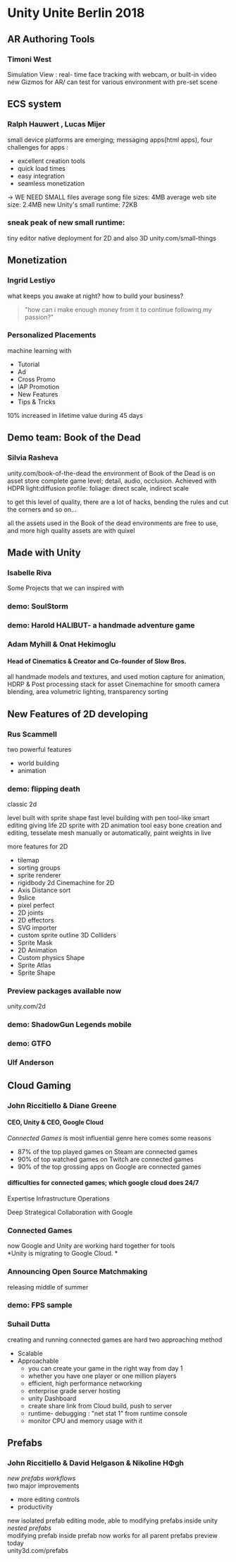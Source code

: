 # Unity Unite Berlin 2018


## AR Authoring Tools
### Timoni West

Simulation View : real- time face tracking with webcam, or built-in video new Gizmos for AR/ can test for various environment with pre-set scene

## ECS system
### Ralph Hauwert , Lucas Mijer

small device platforms are emerging; messaging apps(html apps),
four challenges for apps :
- excellent creation tools
- quick load times
- easy integration
- seamless monetization

-> WE NEED  SMALL files
average song file sizes: 4MB
average web site size: 2.4MB
new Unity's small runtime: 72KB

### sneak peak of new small runtime:
tiny editor
native deployment for 2D and also 3D
unity.com/small-things

## Monetization
### Ingrid Lestiyo

what keeps you awake at night?
how to build your business?
> "how can i make enough money from it to continue following my passion?" 

### Personalized Placements
machine learning with
- Tutorial
- Ad
- Cross Promo
- IAP Promotion
- New Features
- Tips & Tricks

10% increased in lifetime value during 45 days

## Demo team: Book of the Dead
### Silvia Rasheva

unity.com/book-of-the-dead
the environment of Book of the Dead is on asset store
complete game level; detail, audio, occlusion.
Achieved with HDPR
light:diffusion profile: foliage: direct scale, indirect scale

to get this level of quality, there are a lot of hacks, bending the rules and cut the corners and so on...

all the assets used in the Book of the dead environments are free to use, and more high quality assets are with quixel

## Made with Unity
### Isabelle Riva

Some Projects that we can inspired with

###  demo: SoulStorm

### demo: Harold HALIBUT- a handmade adventure game
### Adam Myhill & Onat Hekimoglu
#### Head of Cinematics & Creator and Co-founder of Slow Bros.

all handmade models and textures, and used motion capture for animation, HDRP & Post processing stack for asset
Cinemachine for smooth camera blending, area volumetric lighting, transparency sorting 

## New Features of 2D developing
### Rus Scammell 
two  powerful features
- world building
- animation

### demo: flipping death
classic 2d 

level built with sprite shape
fast level building with pen tool-like smart editing 
giving life 2D sprite with 2D animation tool
easy bone creation and editing, tesselate mesh manually or automatically, paint weights in live

more features for 2D
- tilemap 
- sorting groups 
- sprite renderer
- rigidbody 2d Cinemachine for 2D
- Axis Distance sort
- 9slice 
- pixel perfect
- 2D joints
- 2D effectors
- SVG importer
- custom sprite outline 3D Colliders
- Sprite Mask 
- 2D Animation
- Custom physics Shape
- Sprite Atlas
- Sprite Shape 

###   Preview packages available now
unity.com/2d

### demo: ShadowGun Legends mobile
### demo: GTFO
### Ulf Anderson

## Cloud Gaming
###  John Riccitiello & Diane Greene
#### CEO, Unity & CEO, Google Cloud

*Connected Games* is most influential genre
here comes some reasons
- 87% of the top played games on Steam are connected games
- 90% of top watched games on Twitch are connected games
- 90%  of the top grossing apps on Google are connected games

#### difficulties for connected games; which google cloud does 24/7
Expertise
Infrastructure
Operations

Deep Strategical Collaboration with Google
### Connected Games 
now Google and Unity are working hard together for tools  
*Unity is migrating to Google Cloud. *  

### Announcing Open Source Matchmaking
releasing middle of summer

### demo:  FPS sample
### Suhail Dutta
creating and running connected games are hard
two approaching method
- Scalable
- Approachable
  -  you can create your game  in the right way from day 1
  -  whether you have one player or one million players
    -  efficient, high performance networking
    -  enterprise grade server hosting 
  -  unity Dashboard 
    -  create share link from Cloud build, push to server
    -  runtime- debugging : "net stat 1" from runtime console
    -  monitor CPU and memory usage with it

## Prefabs
### John Riccitiello & David Helgason & Nikoline HΦgh
*new prefabs workflows*  
two major improvements
- more editing controls
- productivity  

new isolated prefab editing mode, able to modifying prefabs inside unity  
*nested prefabs*  
modifying prefab inside prefab now works for all parent prefabs
preview today  
unity3d.com/prefabs

